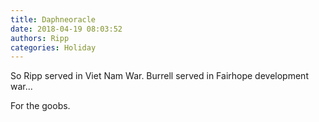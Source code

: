 ```yaml
---
title: Daphneoracle
date: 2018-04-19 08:03:52
authors: Ripp
categories: Holiday
---
```


 So Ripp served in Viet Nam War.
Burrell served in Fairhope development war...

For the goobs.